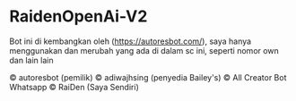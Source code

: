 # RaidenOpenAi-V2
Bot ini di kembangkan oleh (https://autoresbot.com/), saya hanya menggunakan dan merubah yang ada di dalam sc ini, seperti nomor own dan lain lain


© autoresbot (pemilik) 
© adiwajhsing (penyedia Bailey's) 
© All Creator Bot Whatsapp
© RaiDen (Saya Sendiri) 
